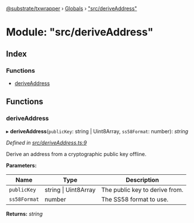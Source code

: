 [@substrate/txwrapper](../README.md) › [Globals](../globals.md) › ["src/deriveAddress"](_src_deriveaddress_.md)

# Module: "src/deriveAddress"

## Index

### Functions

* [deriveAddress](_src_deriveaddress_.md#deriveaddress)

## Functions

###  deriveAddress

▸ **deriveAddress**(`publicKey`: string | Uint8Array, `ss58Format`: number): *string*

*Defined in [src/deriveAddress.ts:9](https://github.com/paritytech/txwrapper/blob/2c5feb3/src/deriveAddress.ts#L9)*

Derive an address from a cryptographic public key offline.

**Parameters:**

Name | Type | Description |
------ | ------ | ------ |
`publicKey` | string &#124; Uint8Array | The public key to derive from. |
`ss58Format` | number | The SS58 format to use.  |

**Returns:** *string*
